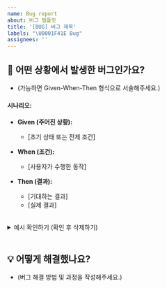 ```yaml
---
name: Bug report
about: 버그 템플릿
title: '[BUG] 버그 제목'
labels: "\U0001F41E Bug"
assignees: ''
---
```


## 🔎 어떤 상황에서 발생한 버그인가요?

- (가능하면 Given-When-Then 형식으로 서술해주세요.)

#### 시나리오:

- **Given (주어진 상황):**

  - [초기 상태 또는 전제 조건]

- **When (조건):**

  - [사용자가 수행한 동작]

- **Then (결과):**
  - [기대하는 결과]
  - [실제 결과]

<br />

<details>
  <summary>예시 확인하기 (확인 후 삭제하기)</summary>

### 예제: 로그인 화면에서 비밀번호 입력 필드가 동작하지 않음

#### 시나리오:

- **Given (주어진 상황):**

  - 사용자는 로그인 화면에 있습니다.

- **When (조건):**

  - 사용자가 비밀번호 입력 필드에 커서를 놓고 키보드로 비밀번호를 입력합니다.

- **Then (결과):**
  - 비밀번호가 입력 필드에 표시되어야 합니다.
  - 실제로는 비밀번호가 입력 필드에 표시되지 않습니다.

</details>

<br />

## 💡 어떻게 해결했나요?

- (버그 해결 방법 및 과정을 작성해주세요.)

<br />

<!--
## 👀 참고자료

- (스크린샷이나 참고할 추가 자료를 넣어주세요.)
 -->
